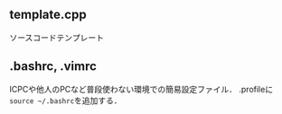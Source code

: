 ## template.cpp

ソースコードテンプレート

## .bashrc, .vimrc

ICPCや他人のPCなど普段使わない環境での簡易設定ファイル．
.profileに`source ~/.bashrc`を追加する．
